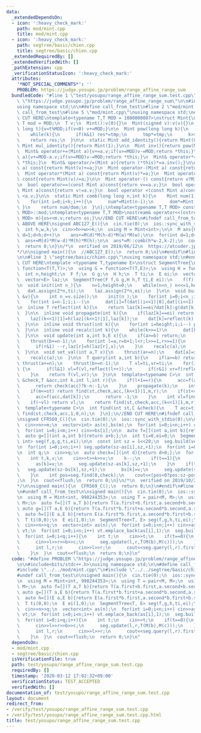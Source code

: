 ```yaml
---
data:
  _extendedDependsOn:
  - icon: ':heavy_check_mark:'
    path: mod/mint.cpp
    title: mod/mint.cpp
  - icon: ':heavy_check_mark:'
    path: segtree/basic/chien.cpp
    title: segtree/basic/chien.cpp
  _extendedRequiredBy: []
  _extendedVerifiedWith: []
  _pathExtension: cpp
  _verificationStatusIcon: ':heavy_check_mark:'
  attributes:
    '*NOT_SPECIAL_COMMENTS*': ''
    PROBLEM: https://judge.yosupo.jp/problem/range_affine_range_sum
  bundledCode: "#line 1 \"test/yosupo/range_affine_range_sum.test.cpp\"\n#define PROBLEM\
    \ \"https://judge.yosupo.jp/problem/range_affine_range_sum\"\n\n#include<bits/stdc++.h>\n\
    using namespace std;\n\n#define call_from_test\n#line 2 \"mod/mint.cpp\"\n\n#ifndef\
    \ call_from_test\n#line 5 \"mod/mint.cpp\"\nusing namespace std;\n#endif\n\n//BEGIN\
    \ CUT HERE\ntemplate<typename T,T MOD = 1000000007>\nstruct Mint{\n  static constexpr\
    \ T mod = MOD;\n  T v;\n  Mint():v(0){}\n  Mint(signed v):v(v){}\n  Mint(long\
    \ long t){v=t%MOD;if(v<0) v+=MOD;}\n\n  Mint pow(long long k){\n    Mint res(1),tmp(v);\n\
    \    while(k){\n      if(k&1) res*=tmp;\n      tmp*=tmp;\n      k>>=1;\n    }\n\
    \    return res;\n  }\n\n  static Mint add_identity(){return Mint(0);}\n  static\
    \ Mint mul_identity(){return Mint(1);}\n\n  Mint inv(){return pow(MOD-2);}\n\n\
    \  Mint& operator+=(Mint a){v+=a.v;if(v>=MOD)v-=MOD;return *this;}\n  Mint& operator-=(Mint\
    \ a){v+=MOD-a.v;if(v>=MOD)v-=MOD;return *this;}\n  Mint& operator*=(Mint a){v=1LL*v*a.v%MOD;return\
    \ *this;}\n  Mint& operator/=(Mint a){return (*this)*=a.inv();}\n\n  Mint operator+(Mint\
    \ a) const{return Mint(v)+=a;}\n  Mint operator-(Mint a) const{return Mint(v)-=a;}\n\
    \  Mint operator*(Mint a) const{return Mint(v)*=a;}\n  Mint operator/(Mint a)\
    \ const{return Mint(v)/=a;}\n\n  Mint operator-() const{return v?Mint(MOD-v):Mint(v);}\n\
    \n  bool operator==(const Mint a)const{return v==a.v;}\n  bool operator!=(const\
    \ Mint a)const{return v!=a.v;}\n  bool operator <(const Mint a)const{return v\
    \ <a.v;}\n\n  static Mint comb(long long n,int k){\n    Mint num(1),dom(1);\n\
    \    for(int i=0;i<k;i++){\n      num*=Mint(n-i);\n      dom*=Mint(i+1);\n   \
    \ }\n    return num/dom;\n  }\n};\ntemplate<typename T,T MOD> constexpr T Mint<T,\
    \ MOD>::mod;\ntemplate<typename T,T MOD>\nostream& operator<<(ostream &os,Mint<T,\
    \ MOD> m){os<<m.v;return os;}\n//END CUT HERE\n#ifndef call_from_test\n\n//INSERT\
    \ ABOVE HERE\nsigned ABC127_E(){\n  cin.tie(0);\n  ios::sync_with_stdio(0);\n\n\
    \  int h,w,k;\n  cin>>h>>w>>k;\n  using M = Mint<int>;\n\n  M ans{0};\n  for(int\
    \ d=1;d<h;d++)\n    ans+=M(d)*M(h-d)*M(w)*M(w);\n\n  for(int d=1;d<w;d++)\n  \
    \  ans+=M(d)*M(w-d)*M(h)*M(h);\n\n  ans*=M::comb(h*w-2,k-2);\n  cout<<ans<<endl;\n\
    \  return 0;\n}\n/*\n  verified on 2019/06/12\n  https://atcoder.jp/contests/abc127/tasks/abc127_e\n\
    */\n\nsigned main(){\n  //ABC127_E();\n  return 0;\n}\n#endif\n#line 1 \"segtree/basic/chien.cpp\"\
    \n\n#line 3 \"segtree/basic/chien.cpp\"\nusing namespace std;\n#endif\n//BEGIN\
    \ CUT HERE\ntemplate <typename T,typename E>\nstruct SegmentTree{\n  using F =\
    \ function<T(T,T)>;\n  using G = function<T(T,E)>;\n  using H = function<E(E,E)>;\n\
    \  int n,height;\n  F f;\n  G g;\n  H h;\n  T ti;\n  E ei;\n  vector<T> dat;\n\
    \  vector<E> laz;\n  SegmentTree(F f,G g,H h,T ti,E ei):\n    f(f),g(g),h(h),ti(ti),ei(ei){}\n\
    \n  void init(int n_){\n    n=1;height=0;\n    while(n<n_) n<<=1,height++;\n \
    \   dat.assign(2*n,ti);\n    laz.assign(2*n,ei);\n  }\n\n  void build(const vector<T>\
    \ &v){\n    int n_=v.size();\n    init(n_);\n    for(int i=0;i<n_;i++) dat[n+i]=v[i];\n\
    \    for(int i=n-1;i;i--)\n      dat[i]=f(dat[(i<<1)|0],dat[(i<<1)|1]);\n  }\n\
    \n  inline T reflect(int k){\n    return laz[k]==ei?dat[k]:g(dat[k],laz[k]);\n\
    \  }\n\n  inline void propagate(int k){\n    if(laz[k]==ei) return;\n    laz[(k<<1)|0]=h(laz[(k<<1)|0],laz[k]);\n\
    \    laz[(k<<1)|1]=h(laz[(k<<1)|1],laz[k]);\n    dat[k]=reflect(k);\n    laz[k]=ei;\n\
    \  }\n\n  inline void thrust(int k){\n    for(int i=height;i;i--) propagate(k>>i);\n\
    \  }\n\n  inline void recalc(int k){\n    while(k>>=1)\n      dat[k]=f(reflect((k<<1)|0),reflect((k<<1)|1));\n\
    \  }\n\n  void update(int a,int b,E x){\n    if(a>=b) return;\n    thrust(a+=n);\n\
    \    thrust(b+=n-1);\n    for(int l=a,r=b+1;l<r;l>>=1,r>>=1){\n      if(l&1) laz[l]=h(laz[l],x),l++;\n\
    \      if(r&1) --r,laz[r]=h(laz[r],x);\n    }\n    recalc(a);\n    recalc(b);\n\
    \  }\n\n  void set_val(int a,T x){\n    thrust(a+=n);\n    dat[a]=x;laz[a]=ei;\n\
    \    recalc(a);\n  }\n\n  T query(int a,int b){\n    if(a>=b) return ti;\n   \
    \ thrust(a+=n);\n    thrust(b+=n-1);\n    T vl=ti,vr=ti;\n    for(int l=a,r=b+1;l<r;l>>=1,r>>=1)\
    \ {\n      if(l&1) vl=f(vl,reflect(l++));\n      if(r&1) vr=f(reflect(--r),vr);\n\
    \    }\n    return f(vl,vr);\n  }\n\n  template<typename C>\n  int find(int st,C\
    \ &check,T &acc,int k,int l,int r){\n    if(l+1==r){\n      acc=f(acc,reflect(k));\n\
    \      return check(acc)?k-n:-1;\n    }\n    propagate(k);\n    int m=(l+r)>>1;\n\
    \    if(m<=st) return find(st,check,acc,(k<<1)|1,m,r);\n    if(st<=l&&!check(f(acc,dat[k]))){\n\
    \      acc=f(acc,dat[k]);\n      return -1;\n    }\n    int vl=find(st,check,acc,(k<<1)|0,l,m);\n\
    \    if(~vl) return vl;\n    return find(st,check,acc,(k<<1)|1,m,r);\n  }\n\n\
    \  template<typename C>\n  int find(int st,C &check){\n    T acc=ti;\n    return\
    \ find(st,check,acc,1,0,n);\n  }\n};\n//END CUT HERE\n#ifndef call_from_test\n\
    \nsigned CFR569_C(){\n  cin.tie(0);\n  ios::sync_with_stdio(0);\n\n  int n,m;\n\
    \  cin>>n>>m;\n  vector<int> as(n),bs(m);\n  for(int i=0;i<n;i++) cin>>as[i];\n\
    \  for(int i=0;i<m;i++) cin>>bs[i];\n\n  auto f=[](int a,int b){return max(a,b);};\n\
    \  auto g=[](int a,int b){return a+b;};\n  int ti=0,ei=0;\n  SegmentTree<int,\
    \ int> seg(f,g,g,ti,ei);\n\n  const int sz = 1<<20;\n  seg.build(vector<int>(sz,0));\n\
    \n  for(int i=0;i<n;i++) seg.update(sz-as[i],sz,+1);\n  for(int i=0;i<m;i++) seg.update(sz-bs[i],sz,-1);\n\
    \n  int q;\n  cin>>q;\n  auto check=[](int d){return d>0;};\n  for(int i=0;i<q;i++){\n\
    \    int t,k,v;\n    cin>>t>>k>>v;\n    k--;\n    if(t==1){\n      seg.update(sz-as[k],sz,-1);\n\
    \      as[k]=v;\n      seg.update(sz-as[k],sz,+1);\n    }\n    if(t==2){\n   \
    \   seg.update(sz-bs[k],sz,+1);\n      bs[k]=v;\n      seg.update(sz-bs[k],sz,-1);\n\
    \    }\n    int pos=seg.find(0,check);\n    cout<<(pos<0?pos:sz-pos)<<\"\\n\"\
    ;\n  }\n  cout<<flush;\n  return 0;\n}\n/*\n  verified on 2019/10/28\n  https://codeforces.com/contest/1179/problem/C\n\
    */\n\nsigned main(){\n  CFR569_C();\n  return 0;\n}\n#endif\n#line 9 \"test/yosupo/range_affine_range_sum.test.cpp\"\
    \n#undef call_from_test\n\nsigned main(){\n  cin.tie(0);\n  ios::sync_with_stdio(0);\n\
    \n  using M = Mint<int, 998244353>;\n  using T = pair<M, M>;\n  using E = pair<M,\
    \ M>;\n  auto f=[](T a,T b){return T(a.first+b.first,a.second+b.second);};\n \
    \ auto g=[](T a,E b){return T(a.first*b.first+a.second*b.second,a.second);};\n\
    \  auto h=[](E a,E b){return E(a.first*b.first,a.second*b.first+b.second);};\n\
    \  T ti(0,0);\n  E ei(1,0);\n  SegmentTree<T, E> seg(f,g,h,ti,ei);\n\n  int n,q;\n\
    \  cin>>n>>q;\n  vector<int> as(n);\n  for(int i=0;i<n;i++) cin>>as[i];\n  vector<T>\
    \ vt;\n  for(int i=0;i<n;i++) vt.emplace_back(as[i],1);\n  seg.build(vt);\n\n\
    \  for(int i=0;i<q;i++){\n    int t;\n    cin>>t;\n    if(t==0){\n      int l,r,b,c;\n\
    \      cin>>l>>r>>b>>c;\n      seg.update(l,r,T(M(b),M(c)));\n    }\n    if(t==1){\n\
    \      int l,r;\n      cin>>l>>r;\n      cout<<seg.query(l,r).first<<\"\\n\";\n\
    \    }\n  }\n  cout<<flush;\n  return 0;\n}\n"
  code: "#define PROBLEM \"https://judge.yosupo.jp/problem/range_affine_range_sum\"\
    \n\n#include<bits/stdc++.h>\nusing namespace std;\n\n#define call_from_test\n\
    #include \"../../mod/mint.cpp\"\n#include \"../../segtree/basic/chien.cpp\"\n\
    #undef call_from_test\n\nsigned main(){\n  cin.tie(0);\n  ios::sync_with_stdio(0);\n\
    \n  using M = Mint<int, 998244353>;\n  using T = pair<M, M>;\n  using E = pair<M,\
    \ M>;\n  auto f=[](T a,T b){return T(a.first+b.first,a.second+b.second);};\n \
    \ auto g=[](T a,E b){return T(a.first*b.first+a.second*b.second,a.second);};\n\
    \  auto h=[](E a,E b){return E(a.first*b.first,a.second*b.first+b.second);};\n\
    \  T ti(0,0);\n  E ei(1,0);\n  SegmentTree<T, E> seg(f,g,h,ti,ei);\n\n  int n,q;\n\
    \  cin>>n>>q;\n  vector<int> as(n);\n  for(int i=0;i<n;i++) cin>>as[i];\n  vector<T>\
    \ vt;\n  for(int i=0;i<n;i++) vt.emplace_back(as[i],1);\n  seg.build(vt);\n\n\
    \  for(int i=0;i<q;i++){\n    int t;\n    cin>>t;\n    if(t==0){\n      int l,r,b,c;\n\
    \      cin>>l>>r>>b>>c;\n      seg.update(l,r,T(M(b),M(c)));\n    }\n    if(t==1){\n\
    \      int l,r;\n      cin>>l>>r;\n      cout<<seg.query(l,r).first<<\"\\n\";\n\
    \    }\n  }\n  cout<<flush;\n  return 0;\n}\n"
  dependsOn:
  - mod/mint.cpp
  - segtree/basic/chien.cpp
  isVerificationFile: true
  path: test/yosupo/range_affine_range_sum.test.cpp
  requiredBy: []
  timestamp: '2020-03-12 17:02:32+09:00'
  verificationStatus: TEST_ACCEPTED
  verifiedWith: []
documentation_of: test/yosupo/range_affine_range_sum.test.cpp
layout: document
redirect_from:
- /verify/test/yosupo/range_affine_range_sum.test.cpp
- /verify/test/yosupo/range_affine_range_sum.test.cpp.html
title: test/yosupo/range_affine_range_sum.test.cpp
---
```

